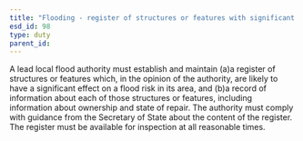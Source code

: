 ```yaml
---
title: "Flooding - register of structures or features with significant effect on flood risk"
esd_id: 98
type: duty
parent_id:  
---
```


A lead local flood authority must establish and maintain (a)a register of structures or features which, in the opinion of the authority, are likely to have a significant effect on a flood risk in its area, and  (b)a record of information about each of those structures or features, including information about ownership and state of repair.    The authority must comply with guidance from the Secretary of State about the content of the register.    The register must be available for inspection at all reasonable times.

